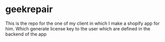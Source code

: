 # geekrepair

This is the repo for the one of my client in which I make a shopify app for him. Which generate license key to the user which are defined in the backend of the app
